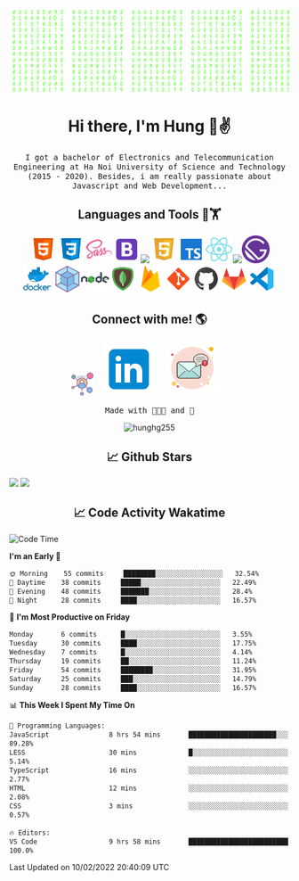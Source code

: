 [![Matrix SVG](https://github.com/hunghg255/hunghg255/blob/master/img/matrix.svg)](https://hunghg255.github.io)

<!-- # 👀 Hi stranger! 👋🏻 -->

<h1 align='center'>Hi there, I'm Hung 👋✌</h1>
<p align="center">
<samp>
I got a bachelor of Electronics and Telecommunication Engineering at Ha Noi University of Science and Technology (2015 - 2020). Besides, i am really passionate about Javascript and Web Development...
</samp>
</p>

<h2 align='center'>Languages and Tools 🔧🏋</h2>

<p align='center'>
<img src="https://github.com/hunghg255/hunghg255/blob/master/img/icons8-html-5.svg" width="50px"><img src="https://github.com/hunghg255/hunghg255/blob/master/img/icons8-css3.svg" width="50px"><img src="https://github.com/hunghg255/hunghg255/blob/master/img/icons8-sass.svg" width="50px"><img src="https://github.com/hunghg255/hunghg255/blob/master/img/icons8-bootstrap.svg" width="50px"><img width="46" src="https://camo.githubusercontent.com/363242675617648bfbedd1610f89ac28df0f9e1bac8749d83109fafdf8524fff/68747470733a2f2f67772e616c697061796f626a656374732e636f6d2f7a6f732f726d73706f7274616c2f4b4470677667754d704766716148506a6963524b2e737667" data-canonical-src="https://gw.alipayobjects.com/zos/rmsportal/KDpgvguMpGfqaHPjicRK.svg" style="max-width:100%;"><img src="https://github.com/hunghg255/hunghg255/blob/master/img/icons8-javascript-logo.svg" width="50px"><img src="https://github.com/hunghg255/hunghg255/blob/master/img/icons8-typescript.svg" width="50px"><img src="https://github.com/hunghg255/hunghg255/blob/master/img/icons8-react.svg" width="50px"><img src="https://camo.githubusercontent.com/92ec9eb7eeab7db4f5919e3205918918c42e6772562afb4112a2909c1aaaa875/68747470733a2f2f6173736574732e76657263656c2e636f6d2f696d6167652f75706c6f61642f76313630373535343338352f7265706f7369746f726965732f6e6578742d6a732f6e6578742d6c6f676f2e706e67" width="50px"><img src="https://github.com/hunghg255/hunghg255/blob/master/img/gatsbyjs-icon.svg" width="50px">

<br/>
 <img src="https://raw.githubusercontent.com/github/explore/80688e429a7d4ef2fca1e82350fe8e3517d3494d/topics/docker/docker.png" width="50px">
<img src="https://github.com/hunghg255/hunghg255/blob/master/img/icons8-webpack.svg" width="50px"><img src="https://github.com/hunghg255/hunghg255/blob/master/img/icons8-nodejs.svg" width="50px"><img src="https://github.com/hunghg255/hunghg255/blob/master/img/icons8-mongodb.svg" width="50px"><img src="https://github.com/hunghg255/hunghg255/blob/master/img/icons8-firebase.svg" width="50px"><img src="https://github.com/hunghg255/hunghg255/blob/master/img/icons8-git.svg" width="50px"><img src="https://github.com/hunghg255/hunghg255/blob/master/img/icons8-github.svg" width="50px"><img src="https://github.com/hunghg255/hunghg255/blob/master/img/icons8-gitlab.svg" width="50px"><img src="https://github.com/hunghg255/hunghg255/blob/master/img/vsc.svg" width="50px">
</p>

<h2 align='center'> Connect with me! 🌎 </h2>

<p align='center'>
<a href="https://hunghg255.github.io/hoang-gia-hung/"><img src="https://github.com/hunghg255/hunghg255/blob/master/img/social-img.png" width="42"/></a>&nbsp;&nbsp;&nbsp;&nbsp;<a href="https://www.linkedin.com/in/hoanggiahung/"><img src="https://github.com/hunghg255/hunghg255/blob/master/img/icons8-linkedin1.svg" /></a>&nbsp;&nbsp;&nbsp;&nbsp;<a href="mailto:giahung197bg@gmail.com?subject=Hi%20Hung"><img src="https://github.com/hunghg255/hunghg255/blob/master/img/icons8-important-mail.svg" /></a>&nbsp;&nbsp;&nbsp;&nbsp;
</p>

<p align='center'><samp>Made with 🧑🏻‍💻 and 🙌</samp></p>
<p align="center"> <img src="https://komarev.com/ghpvc/?username=hunghg255&color=c80000&style=flat" alt="hunghg255" /> </p>

<h2 align='center'> 📈 Github Stars </h2>

 <div>
  <img height="180em" src="https://github-readme-stats.vercel.app/api?username=hunghg255&show_icons=true&theme=ayu-mirage&border_radius=15"/>
  <img height="180em" src="https://github-readme-stats.vercel.app/api/top-langs/?username=hunghg255&theme=ayu-mirage&border_radius=15&layout=compact&langs_count=6"/>
</div> 

<h2 align='center'> 📈 Code Activity Wakatime </h2>

<!--START_SECTION:waka-->
![Code Time](http://img.shields.io/badge/Code%20Time-678%20hrs%202%20mins-blue)

**I'm an Early 🐤** 

```text
🌞 Morning    55 commits     ████████░░░░░░░░░░░░░░░░░   32.54% 
🌆 Daytime    38 commits     █████░░░░░░░░░░░░░░░░░░░░   22.49% 
🌃 Evening    48 commits     ███████░░░░░░░░░░░░░░░░░░   28.4% 
🌙 Night      28 commits     ████░░░░░░░░░░░░░░░░░░░░░   16.57%

```
📅 **I'm Most Productive on Friday** 

```text
Monday       6 commits      █░░░░░░░░░░░░░░░░░░░░░░░░   3.55% 
Tuesday      30 commits     ████░░░░░░░░░░░░░░░░░░░░░   17.75% 
Wednesday    7 commits      █░░░░░░░░░░░░░░░░░░░░░░░░   4.14% 
Thursday     19 commits     ██░░░░░░░░░░░░░░░░░░░░░░░   11.24% 
Friday       54 commits     ████████░░░░░░░░░░░░░░░░░   31.95% 
Saturday     25 commits     ███░░░░░░░░░░░░░░░░░░░░░░   14.79% 
Sunday       28 commits     ████░░░░░░░░░░░░░░░░░░░░░   16.57%

```


📊 **This Week I Spent My Time On** 

```text
💬 Programming Languages: 
JavaScript               8 hrs 54 mins       ██████████████████████░░░   89.28% 
LESS                     30 mins             █░░░░░░░░░░░░░░░░░░░░░░░░   5.14% 
TypeScript               16 mins             ░░░░░░░░░░░░░░░░░░░░░░░░░   2.77% 
HTML                     12 mins             ░░░░░░░░░░░░░░░░░░░░░░░░░   2.08% 
CSS                      3 mins              ░░░░░░░░░░░░░░░░░░░░░░░░░   0.57%

🔥 Editors: 
VS Code                  9 hrs 58 mins       █████████████████████████   100.0%

```


 Last Updated on 10/02/2022 20:40:09 UTC
<!--END_SECTION:waka-->

